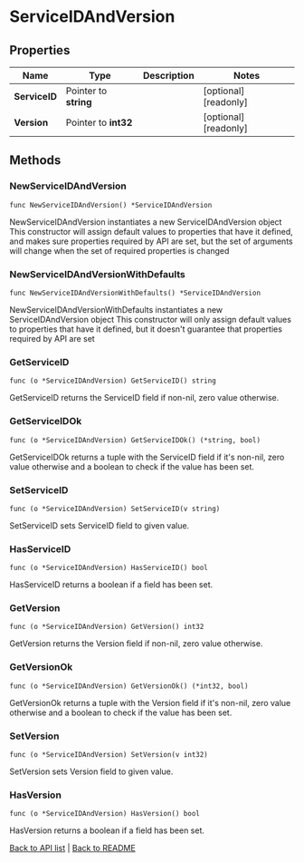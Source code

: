 # ServiceIDAndVersion

## Properties

Name | Type | Description | Notes
------------ | ------------- | ------------- | -------------
**ServiceID** | Pointer to **string** |  | [optional] [readonly] 
**Version** | Pointer to **int32** |  | [optional] [readonly] 

## Methods

### NewServiceIDAndVersion

`func NewServiceIDAndVersion() *ServiceIDAndVersion`

NewServiceIDAndVersion instantiates a new ServiceIDAndVersion object
This constructor will assign default values to properties that have it defined,
and makes sure properties required by API are set, but the set of arguments
will change when the set of required properties is changed

### NewServiceIDAndVersionWithDefaults

`func NewServiceIDAndVersionWithDefaults() *ServiceIDAndVersion`

NewServiceIDAndVersionWithDefaults instantiates a new ServiceIDAndVersion object
This constructor will only assign default values to properties that have it defined,
but it doesn't guarantee that properties required by API are set

### GetServiceID

`func (o *ServiceIDAndVersion) GetServiceID() string`

GetServiceID returns the ServiceID field if non-nil, zero value otherwise.

### GetServiceIDOk

`func (o *ServiceIDAndVersion) GetServiceIDOk() (*string, bool)`

GetServiceIDOk returns a tuple with the ServiceID field if it's non-nil, zero value otherwise
and a boolean to check if the value has been set.

### SetServiceID

`func (o *ServiceIDAndVersion) SetServiceID(v string)`

SetServiceID sets ServiceID field to given value.

### HasServiceID

`func (o *ServiceIDAndVersion) HasServiceID() bool`

HasServiceID returns a boolean if a field has been set.

### GetVersion

`func (o *ServiceIDAndVersion) GetVersion() int32`

GetVersion returns the Version field if non-nil, zero value otherwise.

### GetVersionOk

`func (o *ServiceIDAndVersion) GetVersionOk() (*int32, bool)`

GetVersionOk returns a tuple with the Version field if it's non-nil, zero value otherwise
and a boolean to check if the value has been set.

### SetVersion

`func (o *ServiceIDAndVersion) SetVersion(v int32)`

SetVersion sets Version field to given value.

### HasVersion

`func (o *ServiceIDAndVersion) HasVersion() bool`

HasVersion returns a boolean if a field has been set.


[Back to API list](../README.md#documentation-for-api-endpoints) | [Back to README](../README.md)
